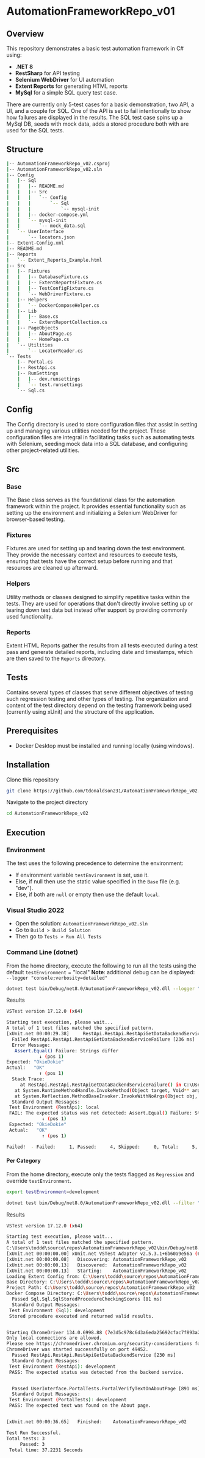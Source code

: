 # AutomationFrameworkRepo_v01

## Overview  
This repository demonstrates a basic test automation framework in C# using:
- **.NET 8** 
- **RestSharp** for API testing  
- **Selenium WebDriver** for UI automation  
- **Extent Reports** for generating HTML reports
- **MySql** for a simple SQL query test case.

There are currently only 5-test cases for a basic demonstration, two API, a UI, and a couple for SQL. 
One of the API is set to fail intentionally to show how failures are displayed in the results.
The SQL test case spins up a MySql DB, seeds with mock data, adds a stored procedure both with are
used for the SQL tests.

## Structure
```bash
|-- AutomationFrameworkRepo_v02.csproj
|-- AutomationFrameworkRepo_v02.sln
|-- Config
|   |-- Sql
|   |   |-- README.md
|   |   |-- Src
|   |   |   `-- Config
|   |   |       `-- Sql
|   |   |           `-- mysql-init
|   |   |-- docker-compose.yml
|   |   `-- mysql-init
|   |       `-- mock_data.sql
|   `-- UserInterface
|       `-- locators.json
|-- Extent-Config.xml
|-- README.md
|-- Reports
|   `-- Extent_Reports_Example.html
|-- Src
|   |-- Fixtures
|   |   |-- DatabaseFixture.cs
|   |   |-- ExtentReportsFixture.cs
|   |   |-- TestConfigFixture.cs
|   |   `-- WebDriverFixture.cs
|   |-- Helpers
|   |   `-- DockerComposeHelper.cs
|   |-- Lib
|   |   |-- Base.cs
|   |   `-- ExtentReportCollection.cs
|   |-- PageObjects
|   |   |-- AboutPage.cs
|   |   `-- HomePage.cs
|   `-- Utilities
|       `-- LocatorReader.cs
`-- Tests
    |-- Portal.cs
    |-- RestApi.cs
    |-- RunSettings
    |   |-- dev.runsettings
    |   `-- test.runsettings
    `-- Sql.cs
```
## Config
The Config directory is used to store configuration files that assist in setting up and managing various utilities needed for the project. These configuration files are integral in facilitating tasks such as automating tests with Selenium, seeding mock data into a SQL database, and configuring other project-related utilities.

## Src
### Base
The Base class serves as the foundational class for the automation framework within the project. It provides essential functionality such as setting up the environment and initializing a Selenium WebDriver for browser-based testing.

### Fixtures
Fixtures are used for setting up and tearing down the test environment. They provide the necessary context and resources to execute tests, ensuring that tests have the correct setup before running and that resources are cleaned up afterward.

### Helpers
Utility methods or classes designed to simplify repetitive tasks within the tests. They are used for operations that don't directly involve setting up or tearing down test data but instead offer support by providing commonly used functionality.

### Reports
Extent HTML Reports gather the results from all tests executed during a test pass and generate detailed reports, including date and timestamps, which are then saved to the `Reports` directory.

## Tests
Contains several types of classes that serve different objectives of testing such regression testing and other types of testing. The organization and content of the test directory depend on the testing framework being used (currently using xUnit) and the structure of the application.



## Prerequisites
- Docker Desktop must be installed and running locally (using windows). 

## Installation 
Clone this repository 
```bash
git clone https://github.com/tdonaldson231/AutomationFrameworkRepo_v02.git
```
Navigate to the project directory
```bash
cd AutomationFrameworkRepo_v02
```
## Execution

### Environment
The test uses the following precedence to determine the environment:
- If environment variable `testEnvironment` is set, use it.
- Else, if null then use the static value specified in the `Base` file (e.g. "dev").
- Else, if both are `null` or empty then use the default `local`.

### Visual Studio 2022
- Open the solution: `AutomationFrameworkRepo_v02.sln`
- Go to `Build > Build Solution`
- Then go to `Tests > Run All Tests`
 
### Command Line (dotnet)
From the home directory, execute the following to run all the tests using the default `testEnvironment` = "local" 
**Note**: additional debug can be displayed: `--logger "console;verbosity=detailed"`

```bash
dotnet test bin/Debug/net8.0/AutomationFrameworkRepo_v02.dll --logger "console;verbosity=info"
```
Results
```bash
VSTest version 17.12.0 (x64)

Starting test execution, please wait...
A total of 1 test files matched the specified pattern.
[xUnit.net 00:00:29.38]     RestApi.RestApi.RestApiGetDataBackendServiceFailure [FAIL]
  Failed RestApi.RestApi.RestApiGetDataBackendServiceFailure [236 ms]
  Error Message:
   Assert.Equal() Failure: Strings differ
            ↓ (pos 1)
Expected: "OkieDokie"
Actual:   "OK"
            ↑ (pos 1)
  Stack Trace:
     at RestApi.RestApi.RestApiGetDataBackendServiceFailure() in C:\Users\toddd\source\repos\AutomationFrameworkRepo_v02\Tests\RestApi.cs:line 84
   at System.RuntimeMethodHandle.InvokeMethod(Object target, Void** arguments, Signature sig, Boolean isConstructor)
   at System.Reflection.MethodBaseInvoker.InvokeWithNoArgs(Object obj, BindingFlags invokeAttr)
  Standard Output Messages:
 Test Environment (RestApi): local
 FAIL: The expected status was not detected: Assert.Equal() Failure: Strings differ
             ↓ (pos 1)
 Expected: "OkieDokie"
 Actual:   "OK"
             ↑ (pos 1)

Failed!  - Failed:     1, Passed:     4, Skipped:     0, Total:     5, Duration: 9 s - AutomationFrameworkRepo_v02.dll (net8.0)
```

#### Per Category
From the home directory, execute only the tests flagged as `Regression` and override `testEnvironment`.

```bash
export testEnvironment=development

dotnet test bin/Debug/net8.0/AutomationFrameworkRepo_v02.dll --filter "Category=Regression" --logger "console;verbosity=detailed" 
```
Results
```bash
VSTest version 17.12.0 (x64)

Starting test execution, please wait...
A total of 1 test files matched the specified pattern.
C:\Users\toddd\source\repos\AutomationFrameworkRepo_v02\bin/Debug/net8.0/AutomationFrameworkRepo_v02.dll
[xUnit.net 00:00:00.00] xUnit.net VSTest Adapter v2.5.3.1+6b60a9e56a (64-bit .NET 8.0.14)
[xUnit.net 00:00:00.08]   Discovering: AutomationFrameworkRepo_v02
[xUnit.net 00:00:00.13]   Discovered:  AutomationFrameworkRepo_v02
[xUnit.net 00:00:00.13]   Starting:    AutomationFrameworkRepo_v02
Loading Extent Config from: C:\Users\toddd\source\repos\AutomationFrameworkRepo_v02\Extent-Config.xml
Base Directory: C:\Users\toddd\source\repos\AutomationFrameworkRepo_v02\bin\Debug\net8.0\
Project Path: C:\Users\toddd\source\repos\AutomationFrameworkRepo_v02
Docker Compose Directory: C:\Users\toddd\source\repos\AutomationFrameworkRepo_v02\Config\Sql
  Passed Sql.Sql.SqlStoredProcedureCheckingScores [81 ms]
  Standard Output Messages:
 Test Environment (Sql): development
 Stored procedure executed and returned valid results.


Starting ChromeDriver 134.0.6998.88 (7e3d5c978c6d3a6eda25692cfac7f893a2b20dd0-refs/branch-heads/6998@{#1898}) on port 49452
Only local connections are allowed.
Please see https://chromedriver.chromium.org/security-considerations for suggestions on keeping ChromeDriver safe.
ChromeDriver was started successfully on port 49452.
  Passed RestApi.RestApi.RestApiGetDataBackendService [230 ms]
  Standard Output Messages:
 Test Environment (RestApi): development
 PASS: The expected status was detected from the backend service.


  Passed UserInterface.PortalTests.PortalVerifyTextOnAboutPage [891 ms]
  Standard Output Messages:
 Test Environment (PortalTests): development
 PASS: The expected text was found on the About page.


[xUnit.net 00:00:36.65]   Finished:    AutomationFrameworkRepo_v02

Test Run Successful.
Total tests: 3
     Passed: 3
 Total time: 37.2231 Seconds
```
